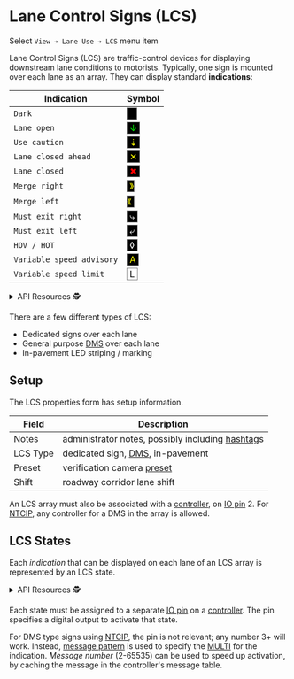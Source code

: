# Lane Control Signs (LCS)

Select `View ➔ Lane Use ➔ LCS` menu item

Lane Control Signs (LCS) are traffic-control devices for displaying downstream
lane conditions to motorists.  Typically, one sign is mounted over each lane
as an array.  They can display standard **indications**:

| Indication                | Symbol
|---------------------------|--------------
| `Dark`                    | <span style="background:black;border:0.1rem solid gray">    </span>
| `Lane open`               | <span style="background:black;color:#0f0;border:0.1rem solid gray"> ↓ </span>
| `Use caution`             | <span style="background:black;color:#ff0;border:0.1rem solid gray"> ⇣ </span>
| `Lane closed ahead`       | <span style="background:black;color:#ff0;border:0.1rem solid gray"> ✕ </span>
| `Lane closed`             | <span style="background:black;color:#f00;border:0.1rem solid gray"> ✖ </span>
| `Merge right`             | <span style="background:black;color:#ff0;border:0.1rem solid gray"> 》</span>
| `Merge left`              | <span style="background:black;color:#ff0;border:0.1rem solid gray">《 </span>
| `Must exit right`         | <span style="background:black;color:#fff;border:0.1rem solid gray"> ⤷ </span>
| `Must exit left`          | <span style="background:black;color:#fff;border:0.1rem solid gray"> ⤶ </span>
| `HOV / HOT`               | <span style="background:black;color:#fff;border:0.1rem solid gray"> ◊ </span>
| `Variable speed advisory` | <span style="background:black;color:#ff0;border:0.1rem solid gray"> A </span>
| `Variable speed limit`    | <span style="background:white;color:black;border:0.1rem solid gray"> L </span>

<details>
<summary>API Resources 🕵️ </summary>

* `iris/lcs_indication` (lookup table)
* `iris/lcs_type` (lookup table)
* `iris/api/lcs` (primary)
* `iris/api/lcs/{name}`

| Access       | Primary                | Secondary              |
|--------------|------------------------|------------------------|
| 👁️  View      | name, location, status | geo\_loc               |
| 👉 Operate   | lock                   |                        |
| 💡 Manage    | notes                  | shift                  |
| 🔧 Configure | controller             | pin, lcs\_type, preset |

</details>

There are a few different types of LCS:

- Dedicated signs over each lane
- General purpose [DMS] over each lane
- In-pavement LED striping / marking

## Setup

The LCS properties form has setup information.

Field    | Description
---------|---------------------------------------------------
Notes    | administrator notes, possibly including [hashtag]s
LCS Type | dedicated sign, [DMS], in-pavement
Preset   | verification camera [preset]
Shift    | roadway corridor lane shift

An LCS array must also be associated with a [controller], on [IO pin] 2.  For
[NTCIP], any controller for a DMS in the array is allowed.

## LCS States

Each _indication_ that can be displayed on each lane of an LCS array is
represented by an LCS state.

<details>
<summary>API Resources 🕵️ </summary>

* `iris/api/lcs_state` (primary)
* `iris/api/lcs_state/{name}`

| Access       | Primary          | Secondary              |
|--------------|------------------|------------------------|
| 👁️  View      | name, lcs        |                        |
| 💡 Manage    | lane, indication | msg\_pattern, msg\_num |
| 🔧 Configure | controller       | pin                    |

</details>

Each state must be assigned to a separate [IO pin] on a [controller].  The
pin specifies a digital output to activate that state.

For DMS type signs using [NTCIP], the pin is not relevant; any number 3+ will
work.  Instead, [message pattern] is used to specify the [MULTI] for the
indication.  _Message number_ (2-65535) can be used to speed up activation,
by caching the message in the controller's message table.


[controller]: controllers.html
[DMS]: dms.html
[hashtag]: hashtags.html
[IO pin]: controllers.html#io-pins
[message pattern]: message_patterns.html
[MULTI]: multi.html
[NTCIP]: protocols.html#ntcip
[preset]: cameras.html#presets
